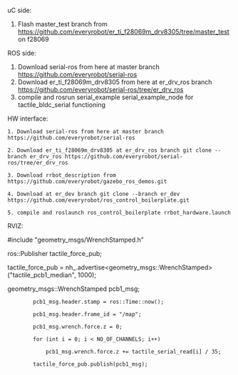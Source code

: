 uC side:
1. Flash master_test branch from https://github.com/everyrobot/er_ti_f28069m_drv8305/tree/master_test on f28069 

ROS side:
1. Download serial-ros from here at master branch https://github.com/everyrobot/serial-ros
2. Download er_ti_f28069m_drv8305 from here at er_drv_ros branch https://github.com/everyrobot/serial-ros/tree/er_drv_ros
3. compile and rosrun serial_example serial_example_node for tactile_bldc_serial functioning





HW interface:

    1. Download serial-ros from here at master branch https://github.com/everyrobot/serial-ros
    
    2. Download er_ti_f28069m_drv8305 at er_drv_ros branch git clone --branch er_drv_ros https://github.com/everyrobot/serial-ros/tree/er_drv_ros
    
    3. Download rrbot_description from https://github.com/everyrobot/gazebo_ros_demos.git
    
    4. Download at er_dev branch git clone --branch er_dev https://github.com/everyrobot/ros_control_boilerplate.git
    
    5. compile and roslaunch ros_control_boilerplate rrbot_hardware.launch

RVIZ:

#include "geometry_msgs/WrenchStamped.h"

ros::Publisher tactile_force_pub;

tactile_force_pub = nh_.advertise<geometry_msgs::WrenchStamped>("tactile_pcb1_median", 1000);

geometry_msgs::WrenchStamped pcb1_msg;

            pcb1_msg.header.stamp = ros::Time::now();
            
            pcb1_msg.header.frame_id = "/map";
            
            pcb1_msg.wrench.force.z = 0;
            
            for (int i = 0; i < NO_OF_CHANNELS; i++)
            
                pcb1_msg.wrench.force.z += tactile_serial_read[i] / 35;

            tactile_force_pub.publish(pcb1_msg);
